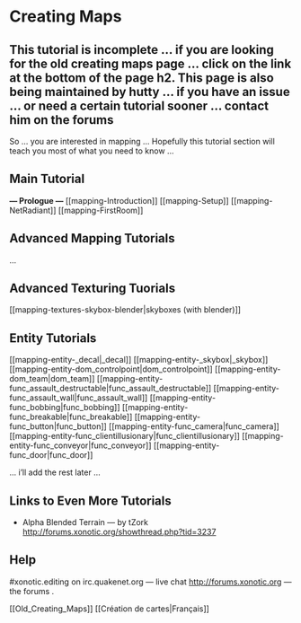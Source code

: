 Creating Maps
=============

This tutorial is incomplete … if you are looking for the old creating maps page … click on the link at the bottom of the page
h2. This page is also being maintained by hutty … if you have an issue … or need a certain tutorial sooner … contact him on the forums
--------------------------------------------------------------------------------------------------------------------------------------

So …
you are interested in mapping …
Hopefully this tutorial section will teach you most of what you need to know …

Main Tutorial
-------------

**— Prologue —**
[[mapping-Introduction]]
[[mapping-Setup]]
[[mapping-NetRadiant]]
[[mapping-FirstRoom]]

Advanced Mapping Tutorials
--------------------------

…

Advanced Texturing Tuorials
---------------------------

[[mapping-textures-skybox-blender|skyboxes (with blender)]]

Entity Tutorials
----------------

[[mapping-entity-\_decal|\_decal]]
[[mapping-entity-\_skybox|\_skybox]]
[[mapping-entity-dom\_controlpoint|dom\_controlpoint]]
[[mapping-entity-dom\_team|dom\_team]]
[[mapping-entity-func\_assault\_destructable|func\_assault\_destructable]]
[[mapping-entity-func\_assault\_wall|func\_assault\_wall]]
[[mapping-entity-func\_bobbing|func\_bobbing]]
[[mapping-entity-func\_breakable|func\_breakable]]
[[mapping-entity-func\_button|func\_button]]
[[mapping-entity-func\_camera|func\_camera]]
[[mapping-entity-func\_clientillusionary|func\_clientillusionary]]
[[mapping-entity-func\_conveyor|func\_conveyor]]
[[mapping-entity-func\_door|func\_door]]

… i’ll add the rest later …

Links to Even More Tutorials
----------------------------

-   Alpha Blended Terrain — by tZork http://forums.xonotic.org/showthread.php?tid=3237

Help
----

\#xonotic.editing on irc.quakenet.org — live chat
http://forums.xonotic.org — the forums .

[[Old\_Creating\_Maps]]
[[Création de cartes|Français]]

